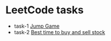 # LeetCode tasks
- task-1 [Jump Game](https://leetcode.com/submissions/detail/1378915003/)
- task-2 [Best time to buy and sell stock](https://leetcode.com/submissions/detail/1379988628/)
